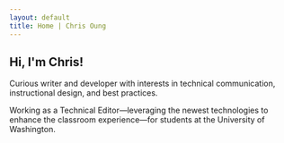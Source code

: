 ```yaml
---
layout: default
title: Home | Chris Oung
---
```


## Hi, I'm Chris!

Curious writer and developer with interests in technical communication, instructional design, and best practices. 

Working as a Technical Editor—leveraging the newest technologies to enhance the classroom experience—for students at the University of Washington.
